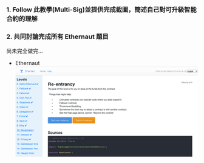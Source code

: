 ### 1. Follow 此教學(Multi-Sig)並提供完成截圖，簡述自己對可升級智能合約的理解



### 2. 共同討論完成所有 Ethernaut 題目

  尚未完全做完...

- Ethernaut ![](./Ethernaut_12.png)
